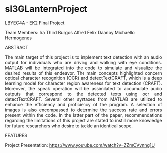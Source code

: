 # sl3GLanternProject
LBYEC4A - EK2 Final Project

Team Members: 
Ira Third Burgos
Alfred Felix Daanoy
Michaello Hermogenes


ABSTRACT
<p align="justify">
The main target of this project is to implement text detection with an audio output for individuals who are driving and walking with eye conditions. MATLAB will be integrated into the code to simulate and visualize the desired results of this endeavor. The main concepts highlighted concern optical character recognition (OCR) and detectTextCRAFT, which is a deep learning model for character region awareness for text detection (CRAFT).  Moreover, the speak operation will be assimilated to accumulate audio outputs that correspond to the detected texts using ocr and detectTextCRAFT. Several other syntaxes from MATLAB are utilized to enhance the efficiency and proficiency of the program. A selection of images is also encompassed to determine the success rate and errors present within the code. In the latter part of the paper, recommendations regarding the limitations of this project are stated to instill more knowledge for future researchers who desire to tackle an identical scope.
</p>

FEATURES


Project Presentation:
https://www.youtube.com/watch?v=ZZmCVvnng1U

